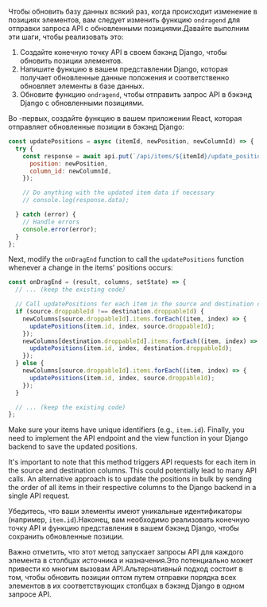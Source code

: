 Чтобы обновить базу данных всякий раз, когда происходит изменение в позициях элементов, вам следует изменить функцию `ondragend` для отправки запроса API с обновленными позициями.Давайте выполним эти шаги, чтобы реализовать это:

1. Создайте конечную точку API в своем бэкэнд Django, чтобы обновить позиции элементов.
2. Напишите функцию в вашем представлении Django, которая получает обновленные данные положения и соответственно обновляет элементы в базе данных.
3. Обновите функцию `ondragend`, чтобы отправить запрос API в бэкэнд Django с обновленными позициями.

Во -первых, создайте функцию в вашем приложении React, которая отправляет обновленные позиции в бэкэнд Django:

```javascript
const updatePositions = async (itemId, newPosition, newColumnId) => {
  try {
    const response = await api.put(`/api/items/${itemId}/update_position/`, {
      position: newPosition,
      column_id: newColumnId,
    });

    // Do anything with the updated item data if necessary
    // console.log(response.data);

  } catch (error) {
    // Handle errors
    console.error(error);
  }
};
```

Next, modify the `onDragEnd` function to call the `updatePositions` function whenever a change in the items' positions occurs:

```javascript 
const onDragEnd = (result, columns, setState) => {
  // ... (keep the existing code)

  // Call updatePositions for each item in the source and destination columns
  if (source.droppableId !== destination.droppableId) {
    newColumns[source.droppableId].items.forEach((item, index) => {
      updatePositions(item.id, index, source.droppableId); 
    });
    newColumns[destination.droppableId].items.forEach((item, index) => {
      updatePositions(item.id, index, destination.droppableId);
    });
  } else {
    newColumns[source.droppableId].items.forEach((item, index) => {
      updatePositions(item.id, index, source.droppableId);
    });
  }

  // ... (keep the existing code)
};
```

Make sure your items have unique identifiers (e.g., `item.id`). Finally, you need to implement the API endpoint and the view function in your Django backend to save the updated positions.

It's important to note that this method triggers API requests for each item in the source and destination columns. This could potentially lead to many API calls. An alternative approach is to update the positions in bulk by sending the order of all items in their respective columns to the Django backend in a single API request.


Убедитесь, что ваши элементы имеют уникальные идентификаторы (например, `item.id`).Наконец, вам необходимо реализовать конечную точку API и функцию представления в вашем бэкэнд Django, чтобы сохранить обновленные позиции.

Важно отметить, что этот метод запускает запросы API для каждого элемента в столбцах источника и назначения.Это потенциально может привести ко многим вызовам API.Альтернативный подход состоит в том, чтобы обновить позиции оптом путем отправки порядка всех элементов в их соответствующих столбцах в бэкэнд Django в одном запросе API.